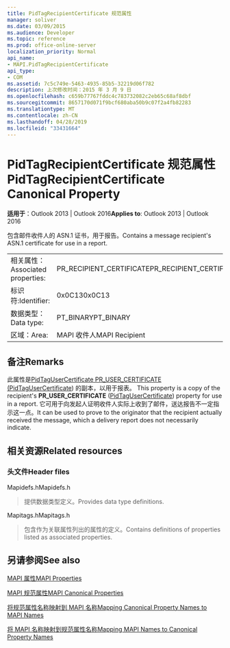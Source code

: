 ```yaml
---
title: PidTagRecipientCertificate 规范属性
manager: soliver
ms.date: 03/09/2015
ms.audience: Developer
ms.topic: reference
ms.prod: office-online-server
localization_priority: Normal
api_name:
- MAPI.PidTagRecipientCertificate
api_type:
- COM
ms.assetid: 7c5c749e-5463-4935-85b5-32219d06f782
description: 上次修改时间：2015 年 3 月 9 日
ms.openlocfilehash: c659b77767fddc4c783732082c2eb65c68af8dbf
ms.sourcegitcommit: 8657170d071f9bcf680aba50b9c07f2a4fb82283
ms.translationtype: MT
ms.contentlocale: zh-CN
ms.lasthandoff: 04/28/2019
ms.locfileid: "33431664"
---
```

# <a name="pidtagrecipientcertificate-canonical-property"></a><span data-ttu-id="52f61-103">PidTagRecipientCertificate 规范属性</span><span class="sxs-lookup"><span data-stu-id="52f61-103">PidTagRecipientCertificate Canonical Property</span></span>

  
  
<span data-ttu-id="52f61-104">**适用于**：Outlook 2013 | Outlook 2016</span><span class="sxs-lookup"><span data-stu-id="52f61-104">**Applies to**: Outlook 2013 | Outlook 2016</span></span> 
  
<span data-ttu-id="52f61-105">包含邮件收件人的 ASN.1 证书，用于报告。</span><span class="sxs-lookup"><span data-stu-id="52f61-105">Contains a message recipient's ASN.1 certificate for use in a report.</span></span>
  
|||
|:-----|:-----|
|<span data-ttu-id="52f61-106">相关属性：</span><span class="sxs-lookup"><span data-stu-id="52f61-106">Associated properties:</span></span>  <br/> |<span data-ttu-id="52f61-107">PR_RECIPIENT_CERTIFICATE</span><span class="sxs-lookup"><span data-stu-id="52f61-107">PR_RECIPIENT_CERTIFICATE</span></span>  <br/> |
|<span data-ttu-id="52f61-108">标识符:</span><span class="sxs-lookup"><span data-stu-id="52f61-108">Identifier:</span></span>  <br/> |<span data-ttu-id="52f61-109">0x0C13</span><span class="sxs-lookup"><span data-stu-id="52f61-109">0x0C13</span></span>  <br/> |
|<span data-ttu-id="52f61-110">数据类型：</span><span class="sxs-lookup"><span data-stu-id="52f61-110">Data type:</span></span>  <br/> |<span data-ttu-id="52f61-111">PT_BINARY</span><span class="sxs-lookup"><span data-stu-id="52f61-111">PT_BINARY</span></span>  <br/> |
|<span data-ttu-id="52f61-112">区域：</span><span class="sxs-lookup"><span data-stu-id="52f61-112">Area:</span></span>  <br/> |<span data-ttu-id="52f61-113">MAPI 收件人</span><span class="sxs-lookup"><span data-stu-id="52f61-113">MAPI Recipient</span></span>  <br/> |
   
## <a name="remarks"></a><span data-ttu-id="52f61-114">备注</span><span class="sxs-lookup"><span data-stu-id="52f61-114">Remarks</span></span>

<span data-ttu-id="52f61-115">此属性是[PidTagUserCertificate PR_USER_CERTIFICATE (PidTagUserCertificate](pidtagusercertificate-canonical-property.md)) 的副本，以用于报表。 </span><span class="sxs-lookup"><span data-stu-id="52f61-115">This property is a copy of the recipient's **PR_USER_CERTIFICATE** ([PidTagUserCertificate](pidtagusercertificate-canonical-property.md)) property for use in a report.</span></span> <span data-ttu-id="52f61-116">它可用于向发起人证明收件人实际上收到了邮件，送达报告不一定指示这一点。</span><span class="sxs-lookup"><span data-stu-id="52f61-116">It can be used to prove to the originator that the recipient actually received the message, which a delivery report does not necessarily indicate.</span></span>
  
## <a name="related-resources"></a><span data-ttu-id="52f61-117">相关资源</span><span class="sxs-lookup"><span data-stu-id="52f61-117">Related resources</span></span>

### <a name="header-files"></a><span data-ttu-id="52f61-118">头文件</span><span class="sxs-lookup"><span data-stu-id="52f61-118">Header files</span></span>

<span data-ttu-id="52f61-119">Mapidefs.h</span><span class="sxs-lookup"><span data-stu-id="52f61-119">Mapidefs.h</span></span>
  
> <span data-ttu-id="52f61-120">提供数据类型定义。</span><span class="sxs-lookup"><span data-stu-id="52f61-120">Provides data type definitions.</span></span>
    
<span data-ttu-id="52f61-121">Mapitags.h</span><span class="sxs-lookup"><span data-stu-id="52f61-121">Mapitags.h</span></span>
  
> <span data-ttu-id="52f61-122">包含作为关联属性列出的属性的定义。</span><span class="sxs-lookup"><span data-stu-id="52f61-122">Contains definitions of properties listed as associated properties.</span></span>
    
## <a name="see-also"></a><span data-ttu-id="52f61-123">另请参阅</span><span class="sxs-lookup"><span data-stu-id="52f61-123">See also</span></span>



[<span data-ttu-id="52f61-124">MAPI 属性</span><span class="sxs-lookup"><span data-stu-id="52f61-124">MAPI Properties</span></span>](mapi-properties.md)
  
[<span data-ttu-id="52f61-125">MAPI 规范属性</span><span class="sxs-lookup"><span data-stu-id="52f61-125">MAPI Canonical Properties</span></span>](mapi-canonical-properties.md)
  
[<span data-ttu-id="52f61-126">将规范属性名称映射到 MAPI 名称</span><span class="sxs-lookup"><span data-stu-id="52f61-126">Mapping Canonical Property Names to MAPI Names</span></span>](mapping-canonical-property-names-to-mapi-names.md)
  
[<span data-ttu-id="52f61-127">将 MAPI 名称映射到规范属性名称</span><span class="sxs-lookup"><span data-stu-id="52f61-127">Mapping MAPI Names to Canonical Property Names</span></span>](mapping-mapi-names-to-canonical-property-names.md)

